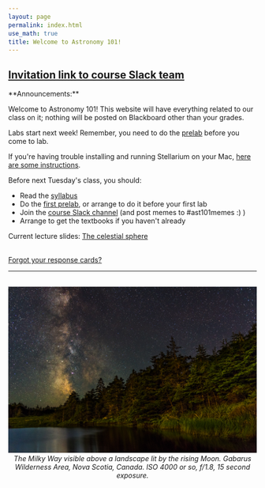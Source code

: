 ```yaml
---
layout: page 
permalink: index.html
use_math: true
title: Welcome to Astronomy 101! 
---
```


<h2>
<a href="https://join.slack.com/t/suphysics/shared_invite/enQtNzI2MzU4NzU5NDI2LWMxZWE2MmYzMjVmZGMzZWU5ZDk5OWFkYjMyMmI5ZGIyZDBkMDZiMjFmY2YzYWY1Y2U5ODY3ZDNlNDhmMDczMzk">Invitation link to course Slack team</a>
</h2>
**Announcements:**

Welcome to Astronomy 101! This website will have everything related to our class on it; nothing will be posted on Blackboard other than your grades.

Labs start next week! Remember, you need to do the [prelab](labs/lab1prelab.pdf) before you come to lab.

If you're having trouble installing and running Stellarium on your Mac, [here are some instructions](stellarium-mac.html).

Before next Tuesday's class, you should:

* Read the [syllabus](syllabus.html)
* Do the [first prelab](labs/prelab1.pdf), or arrange to do it before your first lab
* Join the [course Slack channel](https://join.slack.com/t/suphysics/shared_invite/enQtNzI2MzU4NzU5NDI2LWMxZWE2MmYzMjVmZGMzZWU5ZDk5OWFkYjMyMmI5ZGIyZDBkMDZiMjFmY2YzYWY1Y2U5ODY3ZDNlNDhmMDczMzk) (and post memes to #ast101memes :) )
* Arrange to get the textbooks if you haven't already

Current lecture slides: <a href="slides/lecture2/lecture2.pdf">The celestial sphere</a><br><br> 

[Forgot your response cards?](cards.html)

---

<br>

<center> <img src="darkened-milky-way.jpg">
<br>
<em>The Milky Way visible above a landscape lit by the rising Moon. Gabarus Wilderness Area, Nova Scotia, Canada. ISO 4000 or so, f/1.8, 15 second exposure.</em> 
